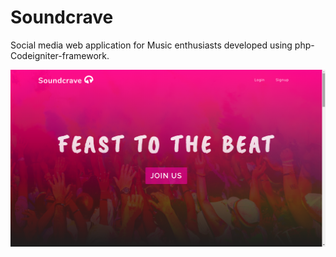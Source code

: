 # Soundcrave
Social media web application for Music enthusiasts developed using php-Codeigniter-framework.

![alt text](
https://github.com/BilalRifas/Soundcrave/blob/master/Screenshot-soundcrave.png) 
